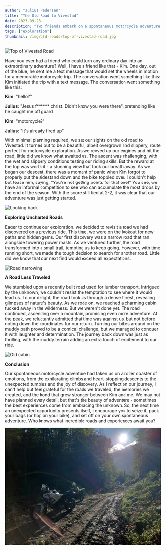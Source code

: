 ```yaml
---
author: "Julius Pedersen"
title: "The Old Road to Vivestad"
date: 2023-09-23
description: "Two friends embark on a spontaneous motorcycle adventure, exploring old roads and discovering hidden gems along the way."
tags: ["exploration"]
thumbnail: /img/old-roads/top-of-vivestad-road.jpg
---
```


![Top of Vivestad Road](/img/old-roads/top-of-vivestad-road.jpg)

Have you ever had a friend who could turn any ordinary day into an
extraordinary adventure? Well, I have a friend like that - Kim. One day, out of
the blue, he sent me a text message that would set the wheels in motion for a
memorable motorcycle trip. The conversation went something like this:
Kim initiated the trip with a text message. The conversation went something like this:

**Kim**: "hello?"

**Julius**: "Jesus f****** christ. Didn't know you were there", pretending like he caught me off guard

**Kim**: "motorcycle?"

**Julius**: "It's already fired up"

With minimal planning required, we set our sights on
the old road to Vivestad. It turned out to be a beautiful, albeit overgrown and
slippery, route perfect for motorcycle exploration. As we revved up our engines
and hit the road, little did we know what awaited us. The ascent was
challenging, with the wet and slippery conditions testing our riding skills.
But the reward at the top was worth it - a stunning view that took
our breath away. As we began our descent, there was a moment of panic when Kim
forgot to properly put the sidestand down and the bike toppled over. I couldn't
help but tease him, saying, "You're not getting points for that one!" You see,
we have an informal competition to see who can accumulate the most drops by the
end of the season. With the score still tied at 2-2, it was clear that our
adventure was just getting started.

![Looking back](/img/old-roads/looking-back.jpg)

**Exploring Uncharted Roads**

Eager to continue our exploration, we decided to
revisit a road we had discovered on a previous ride. This time, we were on the
lookout for new paths and hidden gems. Our first discovery was a narrow road
that ran alongside towering power masts. As we ventured further, the road
transformed into a small trail, tempting us to keep going. However, with time
running short, we made the tough decision to search for another road. Little
did we know that our next find would exceed all expectations.

![Road narrowing](/img/old-roads/getting-tight.jpg)

**A Road Less Traveled**

We stumbled upon a recently built road used for lumber
transport. Intrigued by the unknown, we couldn't resist the temptation to see
where it would lead us. To our delight, the road took us through a dense
forest, revealing glimpses of nature's beauty. As we rode on, we
reached a charming cabin tucked away in the wilderness. But we weren't done
yet. The road continued, ascending over a mountain, promising even more
adventure. At the peak, we reluctantly admitted that time was against us, but
not before noting down the coordinates for our return. Turning our bikes around
on the muddy path proved to be a comical challenge, but we managed to conquer
it with laughter and determination. The journey back down was just as
thrilling, with the muddy terrain adding an extra touch of excitement to our
ride.

![Old cabin](/img/old-roads/old-cabin.jpg)

**Conclusion**

Our spontaneous motorcycle adventure had taken us on a
roller coaster of emotions, from the exhilarating climbs and heart-stopping
descents to the unexpected tumbles and the joy of discovery. As I reflect on
our journey, I can't help but feel grateful for the roads we traveled, the
memories we created, and the bond that grew stronger between Kim and me. We may
not have planned every detail, but that's the beauty of adventure - sometimes
the best experiences come from embracing the unknown. So, the next time an
unexpected opportunity presents itself, I encourage you to seize it, pack your
bags (or hop on your bike), and set off on your own spontaneous adventure. Who
knows what incredible roads and experiences await you?

![Bikes on a muddy road](/img/old-roads/mud.jpg)

<!-- Original
Kim initiated the trip with a text message. The conversation went something like this:
Kim: "hello?"
Julius: "Jesus fucking christ. Didn't know you were there", pretending like he caught me off guard
Kim: "motorcycle?"
Julius: "It's already fired up"

We had a road in mind, The old road to Vivestad, so little planning was required. The road was beautiful. Mostly
overgrown, wet and slippery, but somehow the ideal road for bike exploration. After reaching the top we got a beautiful
view. The way down was mostly sliding in panic, but went well. Funny thing happened; Kim forgot to properly put the
sidestand down, so the bike went straight to the ground. I reacted by saying "you're not getting points for that one!".
We have a informal competition to have the most drops by the end of the season. The score is for now 2-2. The road
ended up in the back of a farm, which didn't feel right, but it was what it was.

During a previous ride, we found a neat road not far away, so I suggested we'd give it another go while looking for
other roads. First we found a neat road that went beside some power masts, and narrowed down into a small trail. We
decided to look for another one since the road got so narrow that it would take a lot of time to get to the end and we
were running out of time. The next road was a recently built road for lumber transport. Sheesh. What a great road. It
took us through the forest to a cabin, and further on over a mountain. At the top we decided we had ran out of time,
noted the coordinates and headed back down. Turning around was a bit goofy, but we managed. The road was very muddy
which made it a bit challenging, but damn. Great fun and what a great road. Can't wait to be back.
-->
